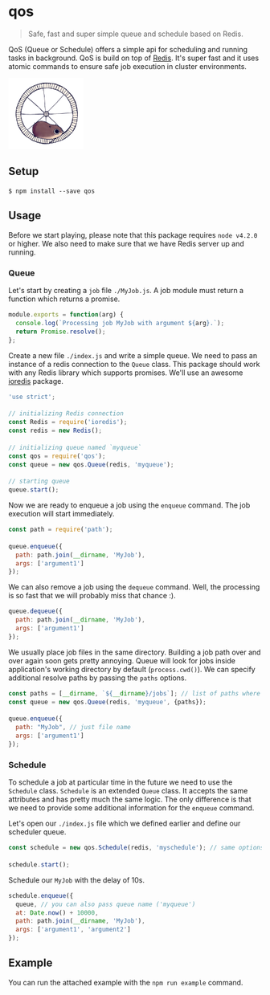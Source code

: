# qos

> Safe, fast and super simple queue and schedule based on Redis.

QoS (Queue or Schedule) offers a simple api for scheduling and running tasks in background. QoS is build on top of [Redis](http://redis.io). It's super fast and it uses atomic commands to ensure safe job execution in cluster environments.

<img src="giphy.gif" width="150"/>

## Setup

```
$ npm install --save qos
```

## Usage

Before we start playing, please note that this package requires `node v4.2.0` or higher. We also need to make sure that we have Redis server up and running.

### Queue

Let's start by creating a `job` file `./MyJob.js`. A job module must return a function which returns a promise.

```js
module.exports = function(arg) {
  console.log(`Processing job MyJob with argument ${arg}.`);
  return Promise.resolve();
};
```

Create a new file `./index.js` and write a simple queue. We need to pass an instance of a redis connection to the `Queue` class. This package should work with any Redis library which supports promises. We'll use an awesome [ioredis](https://github.com/luin/ioredis) package.

```js
'use strict';

// initializing Redis connection
const Redis = require('ioredis');
const redis = new Redis();

// initializing queue named `myqueue`
const qos = require('qos');
const queue = new qos.Queue(redis, 'myqueue');

// starting queue
queue.start();
```

Now we are ready to enqueue a job using the `enqueue` command. The job execution will start immediately.

```js
const path = require('path');

queue.enqueue({
  path: path.join(__dirname, 'MyJob'),
  args: ['argument1']
});
```

We can also remove a job using the `dequeue` command. Well, the processing is so fast that we will probably miss that chance :).

```js
queue.dequeue({
  path: path.join(__dirname, 'MyJob'),
  args: ['argument1']
});
```

We usually place job files in the same directory. Building a job path over and over again soon gets pretty annoying. Queue will look for jobs inside application's working directory by default (`process.cwd()`). We can specify additional resolve paths by passing the `paths` options.

```js
const paths = [__dirname, `${__dirname}/jobs`]; // list of paths where jobs can exist
const queue = new qos.Queue(redis, 'myqueue', {paths});

queue.enqueue({
  path: "MyJob", // just file name
  args: ['argument1']
});
```

### Schedule

To schedule a job at particular time in the future we need to use the `Schedule` class. `Schedule` is an extended `Queue` class. It accepts the same attributes and has pretty much the same logic. The only difference is that we need to provide some additional information for the `enqueue` command.

Let's open our `./index.js` file which we defined earlier and define our scheduler queue.

```js
const schedule = new qos.Schedule(redis, 'myschedule'); // same options apply

schedule.start();
```

Schedule our `MyJob` with the delay of 10s.

```js
schedule.enqueue({
  queue, // you can also pass queue name ('myqueue')
  at: Date.now() + 10000,
  path: path.join(__dirname, 'MyJob'),
  args: ['argument1', 'argument2']
});
```

## Example

You can run the attached example with the `npm run example` command.
